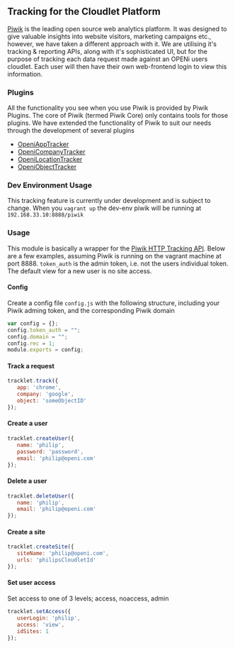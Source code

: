 ## Tracking for the Cloudlet Platform

[Piwik](http://piwik.org/) is the leading open source web analytics platform. It was designed to give valuable insights into website visitors, marketing campaigns etc., however,
we have taken a different approach with it. We are utilising it's tracking & reporting APIs, along with it's sophisticated UI, but for the purpose of tracking each data request
made against an OPENi users cloudlet.
Each user will then have their own web-frontend login to view this information.

### Plugins

All the functionality you see when you use Piwik is provided by Piwik Plugins. The core of Piwik (termed Piwik Core) only contains tools for those plugins. We have extended
the functionality of Piwik to suit our needs through the development of several plugins

*  [OpeniAppTracker](https://github.com/OPENi-ict/openi-app-tracker)
*  [OpeniCompanyTracker](https://github.com/OPENi-ict/openi-company-tracker)
*  [OpeniLocationTracker](https://github.com/OPENi-ict/openi-location-tracker)
*  [OpeniObjectTracker](https://github.com/OPENi-ict/openi-object-tracker)



### Dev Environment Usage

This tracking feature is currently under development and is subject to change. When you `vagrant up` the dev-env piwik will be running at `192.168.33.10:8888/piwik`



### Usage

This module is basically a wrapper for the [Piwik HTTP Tracking API](http://developer.piwik.org/api-reference/tracking-api). Below are a few examples, assuming Piwik
is running on the vagrant machine at port 8888.
`token_auth` is the admin token, i.e. not the users individual token. The default view for a new user is no site access.

#### Config
Create a config file `config.js` with the following structure, including your Piwik adming token, and the corresponding Piwik domain

```javascript
var config = {};
config.token_auth = "";
config.domain = "";
config.rec = 1;
module.exports = config;
```

#### Track a request

```javascript
tracklet.track({
   app: 'chrome',
   company: 'google',
   object: 'someObjectID'
});
```

#### Create a user

```javascript
tracklet.createUser({
   name: 'philip',
   password: 'password',
   email: 'philip@openi.com'
});
```

#### Delete a user

```javascript
tracklet.deleteUser({
   name: 'philip',
   email: 'philip@openi.com'
});
```

#### Create a site

```javascript
tracklet.createSite({
   siteName: 'philip@openi.com',
   urls: 'philipsCloudletId'
});
```

#### Set user access
Set access to one of 3 levels; access, noaccess, admin

```javascript
tracklet.setAccess({
   userLogin: 'philip',
   access: 'view',
   idSites: 1
});
```



